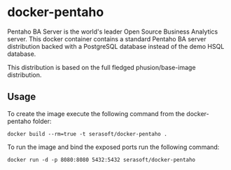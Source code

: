 docker-pentaho
==============

Pentaho BA Server is the world's leader Open Source Business Analytics server.
This docker container contains a standard Pentaho BA server distribution backed with
a PostgreSQL database instead of the demo HSQL database.

This distribution is based on the full fledged phusion/base-image distribution.

Usage
-----

To create the image execute the following command from the docker-pentaho folder:

	docker build --rm=true -t serasoft/docker-pentaho .

To run the image and bind the exposed ports run the following command:

	docker run -d -p 8080:8080 5432:5432 serasoft/docker-pentaho
